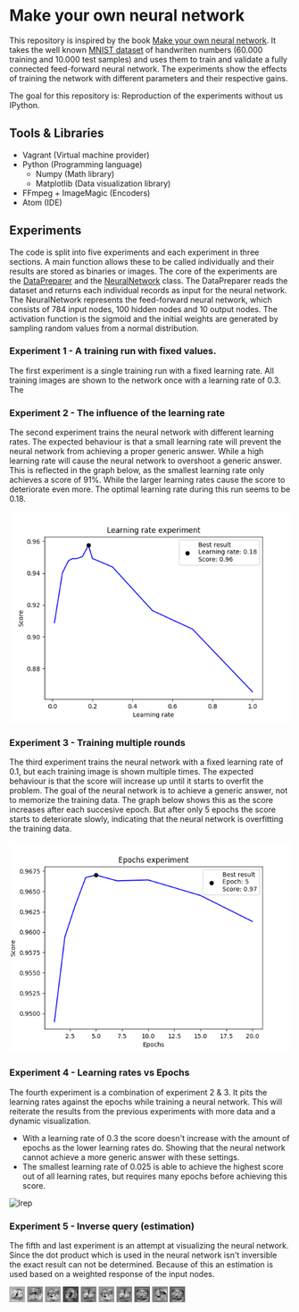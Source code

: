# Make your own neural network

This repository is inspired by the book [Make your own neural network](https://www.goodreads.com/book/show/29746976-make-your-own-neural-network).
It takes the well known [MNIST dataset](http://yann.lecun.com/exdb/mnist/) of handwriten numbers (60.000 training and 10.000 test samples) and uses them to train and validate a fully connected feed-forward neural network.
The experiments show the effects of training the network with different parameters and their respective gains.

The goal for this repository is: Reproduction of the experiments without us IPython.

## Tools & Libraries
- Vagrant (Virtual machine provider)
- Python (Programming language)
  - Numpy (Math library)
  - Matplotlib (Data visualization library)
- FFmpeg + ImageMagic (Encoders)
- Atom (IDE)

## Experiments
The code is split into five experiments and each experiment in three sections.
A main function allows these to be called individually and their results are stored as binaries or images.
The core of the experiments are the [DataPreparer](https://github.com/raket124/Make-your-own-neural-network/blob/master/Code/DataPreparer.py) and the [NeuralNetwork](https://github.com/raket124/Make-your-own-neural-network/blob/master/Code/NeuralNetwork.py) class.
The DataPreparer reads the dataset and returns each individual records as input for the neural network.
The NeuralNetwork represents the feed-forward neural network, which consists of 784 input nodes, 100 hidden nodes and 10 output nodes.
The activation function is the sigmoid and the initial weights are generated by sampling random values from a normal distribution.

### Experiment 1 - A training run with fixed values.
The first experiment is a single training run with a fixed learning rate.
All training images are shown to the network once with a learning rate of 0.3.
The 

### Experiment 2 - The influence of the learning rate
The second experiment trains the neural network with different learning rates.
The expected behaviour is that a small learning rate will prevent the neural network from achieving a proper generic answer.
While a high learning rate will cause the neural network to overshoot a generic answer.
This is reflected in the graph below, as the smallest learning rate only achieves a score of 91%.
While the larger learning rates cause the score to deteriorate even more.
The optimal learning rate during this run seems to be 0.18.

![lr]

### Experiment 3 - Training multiple rounds
The third experiment trains the neural network with a fixed learning rate of 0.1, but each training image is shown multiple times.
The expected behaviour is that the score will increase up until it starts to overfit the problem.
The goal of the neural network is to achieve a generic answer, not to memorize the training data.
The graph below shows this as the score increases after each succesive epoch.
But after only 5 epochs the score starts to deteriorate slowly, indicating that the neural network is overfitting the training data.

![ep]

### Experiment 4 - Learning rates vs Epochs
The fourth experiment is a combination of experiment 2 & 3.
It pits the learning rates against the epochs while training a neural network.
This will reiterate the results from the previous experiments with more data and a dynamic visualization.
- With a learning rate of 0.3 the score doesn't increase with the amount of epochs as the lower learning rates do.
Showing that the neural network cannot achieve a more generic answer with these settings.
- The smallest learning rate of 0.025 is able to achieve the highest score out of all learning rates, 
but requires many epochs before achieving this score.

![lrep]

### Experiment 5 - Inverse query (estimation)
The fifth and last experiment is an attempt at visualizing the neural network.
Since the dot product which is used in the neural network isn't inversible the exact result can not be determined.
Because of this an estimation is used based on a weighted response of the input nodes.

![est0] ![est1] ![est2] ![est3] ![est4] ![est5] ![est6] ![est7] ![est8] ![est9]
 
[lr]: https://github.com/raket124/Make-your-own-neural-network/blob/master/Code/Output/LearningRate.png "Learning rate plot"
[ep]: https://github.com/raket124/Make-your-own-neural-network/blob/master/Code/Output/Epoch.png "Epoch plot"
[lrep]: https://github.com/raket124/Make-your-own-neural-network/blob/master/Code/Output/EpochAndLearningRate.gif "Epoch vs learning rate plot"
[est0]: https://github.com/raket124/Make-your-own-neural-network/blob/master/Code/Output/Estimations/0.png
[est1]: https://github.com/raket124/Make-your-own-neural-network/blob/master/Code/Output/Estimations/1.png
[est2]: https://github.com/raket124/Make-your-own-neural-network/blob/master/Code/Output/Estimations/2.png
[est3]: https://github.com/raket124/Make-your-own-neural-network/blob/master/Code/Output/Estimations/3.png
[est4]: https://github.com/raket124/Make-your-own-neural-network/blob/master/Code/Output/Estimations/4.png
[est5]: https://github.com/raket124/Make-your-own-neural-network/blob/master/Code/Output/Estimations/5.png
[est6]: https://github.com/raket124/Make-your-own-neural-network/blob/master/Code/Output/Estimations/6.png
[est7]: https://github.com/raket124/Make-your-own-neural-network/blob/master/Code/Output/Estimations/7.png
[est8]: https://github.com/raket124/Make-your-own-neural-network/blob/master/Code/Output/Estimations/8.png
[est9]: https://github.com/raket124/Make-your-own-neural-network/blob/master/Code/Output/Estimations/9.png


